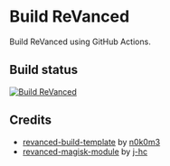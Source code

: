 # Build ReVanced

Build ReVanced using GitHub Actions.

## Build status

[![Build ReVanced](https://github.com/vietanhbui2000/build-revanced/actions/workflows/build_revanced.yml/badge.svg)](https://github.com/vietanhbui2000/build-revanced/actions/workflows/build_revanced.yml)

## Credits

- [revanced-build-template](https://github.com/n0k0m3/revanced-build-template) by [n0k0m3](https://github.com/n0k0m3)
- [revanced-magisk-module](https://github.com/j-hc/revanced-magisk-module) by [j-hc](https://github.com/j-hc)
